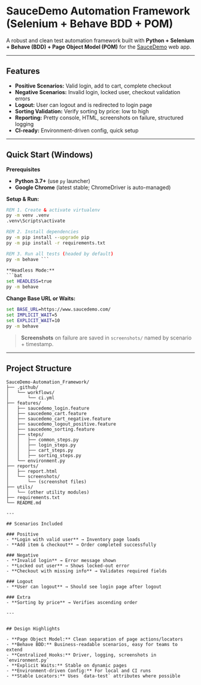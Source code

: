 # SauceDemo Automation Framework (Selenium + Behave BDD + POM)

A robust and clean test automation framework built with **Python + Selenium + Behave (BDD) + Page Object Model (POM)** for the [SauceDemo](https://www.saucedemo.com/) web app.

---

## Features

- **Positive Scenarios:** Valid login, add to cart, complete checkout
- **Negative Scenarios:** Invalid login, locked user, checkout validation errors
- **Logout:** User can logout and is redirected to login page
- **Sorting Validation:** Verify sorting by price: low to high
- **Reporting:** Pretty console, HTML, screenshots on failure, structured logging
- **CI-ready:** Environment-driven config, quick setup

---

## Quick Start (Windows)

**Prerequisites**
- **Python 3.7+** (use `py` launcher)
- **Google Chrome** (latest stable; ChromeDriver is auto-managed)

**Setup & Run:**
```bat
REM 1. Create & activate virtualenv
py -m venv .venv
.venv\Scripts\activate

REM 2. Install dependencies
py -m pip install --upgrade pip
py -m pip install -r requirements.txt

REM 3. Run all tests (headed by default)
py -m behave ```

**Headless Mode:**
```bat
set HEADLESS=true
py -m behave
```

**Change Base URL or Waits:**
```bat
set BASE_URL=https://www.saucedemo.com/
set IMPLICIT_WAIT=5
set EXPLICIT_WAIT=10
py -m behave
```

> **Screenshots** on failure are saved in `screenshots/` named by scenario + timestamp.

---

## Project Structure

```
SauceDemo-Automation_Framework/
├── .github/
│   └── workflows/
│       └── ci.yml
├── features/
│   ├── saucedemo_login.feature
│   ├── saucedemo_cart.feature
│   ├── saucedemo_cart_negative.feature
│   ├── saucedemo_logout_positive.feature
│   ├── saucedemo_sorting.feature
│   ├── steps/
│   │   ├── common_steps.py
│   │   ├── login_steps.py
│   │   ├── cart_steps.py
│   │   ├── sorting_steps.py
│   └── environment.py
├── reports/
│   ├── report.html
│   └── screenshots/
│       └── (screenshot files)
├── utils/
│   └── (other utility modules)
├── requirements.txt
└── README.md

---

## Scenarios Included

### Positive
- **Login with valid user** → Inventory page loads
- **Add item & checkout** → Order completed successfully

### Negative
- **Invalid login** → Error message shown
- **Locked out user** → Shows locked-out error
- **Checkout with missing info** → Validates required fields

### Logout
- **User can logout** → Should see login page after logout

### Extra
- **Sorting by price** → Verifies ascending order

---


## Design Highlights

- **Page Object Model:** Clean separation of page actions/locators
- **Behave BDD:** Business-readable scenarios, easy for teams to extend
- **Centralized Hooks:** Driver, logging, screenshots in `environment.py`
- **Explicit Waits:** Stable on dynamic pages
- **Environment-driven Config:** For local and CI runs
- **Stable Locators:** Uses `data-test` attributes where possible
